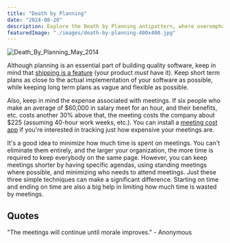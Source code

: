```yaml
---
title: "Death by Planning"
date: "2024-08-20"
description: Explore the Death by Planning antipattern, where overemphasis on planning leads to stalled progress and missed deadlines. Learn how to balance planning and execution for successful project management.
featuredImage: "./images/death-by-planning-400x400.jpg"
---
```


![Death_By_Planning_May_2014](images/death-by-planning-400x400.jpg)

Although planning is an essential part of building quality software, keep in mind that [shipping is a feature](/practices/shipping-is-a-feature) (your product _must_ have it). Keep short term plans as close to the actual implementation of your software as possible, while keeping long term plans as vague and flexible as possible.

Also, keep in mind the expense associated with meetings. If six people who make an average of $60,000 in salary meet for an hour, and their benefits, etc. costs another 30% above that, the meeting costs the company about $225 (assuming 40-hour work weeks, etc.). You can install a [meeting cost app](https://www.google.com/search?q=meeting+cost+app&oq=meeting+cost+app) if you're interested in tracking just how expensive your meetings are.

It's a good idea to minimize how much time is spent on meetings. You can't eliminate them entirely, and the larger your organization, the more time is required to keep everybody on the same page. However, you can keep meetings shorter by having specific agendas, using standing meetings where possible, and minimizing who needs to attend meetings. Just these three simple techniques can make a significant difference. Starting on time and ending on time are also a big help in limiting how much time is wasted by meetings.

## Quotes

"The meetings will continue until morale improves." - Anonymous

